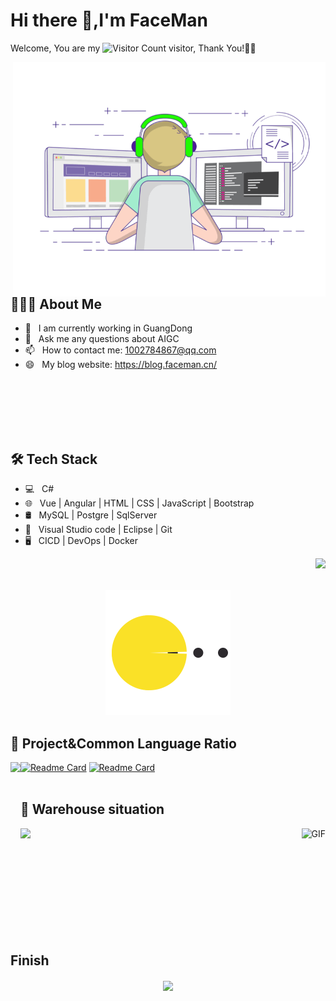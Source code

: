 # Hi there 👋,I'm FaceMan

Welcome, You are my ![Visitor Count](https://profile-counter.glitch.me/faceman0814/count.svg)  visitor, Thank You!🎉🎉
</br>


<img align="right" alt="GIF" src="https://raw.githubusercontent.com/devSouvik/devSouvik/master/gif3.gif" width="500"/>

## 👨🏻‍💻 About Me
- 🔭 &nbsp; I am currently working in GuangDong
- 💬 &nbsp; Ask me any questions about AIGC
- 📫 &nbsp; How to contact me: 1002784867@qq.com
- 😄 &nbsp; My blog website: https://blog.faceman.cn/
</br>
</br>
</br>
</br>
</br>

## 🛠 Tech Stack
- 💻 &nbsp; C#
- 🌐 &nbsp; Vue | Angular | HTML | CSS | JavaScript | Bootstrap 
- 🛢 &nbsp; MySQL | Postgre | SqlServer
- 🔧 &nbsp; Visual Studio code | Eclipse | Git
- 🖥 &nbsp; CICD | DevOps | Docker

<img align="right" src="[https://github-readme-stats.vercel.app/api?username=faceman0814&show_icons=true](https://github-readme-stats.vercel.app/api/top-langs/?username=faceman0814)">
</br>  
</br> 
<div align="center">
	<br>
	<img src="https://raw.githubusercontent.com/Aniket965/Aniket965/master/pacman.svg?sanitize=true" width="200" height="200">
</div>

## 👯 Project&Common Language Ratio
<img align="left" height="120px" src="https://github-readme-stats.vercel.app/api/top-langs/?username=faceman0814" />

[![Readme Card](https://github-readme-stats.vercel.app/api/pin/?username=faceman0814&repo=SemanticHub)](https://github.com/faceman0814/SemanticHub)
[![Readme Card](https://github-readme-stats.vercel.app/api/pin/?username=faceman0814&repo=FaceMan.Common)](https://github.com/faceman0814/FaceMan.Common)
</br>
</br>

## 👯 Warehouse situation
<div>
<img align="left" src="https://github-readme-stats.vercel.app/api?username=faceman0814&show_icons=true">
<img align="right" alt="GIF" height="160px" src="https://media.giphy.com/media/du3J3cXyzhj75IOgvA/giphy.gif" /> 
</div>
</br>
</br>
</br>
</br>
</br>
</br>
</br>
</br>
</br>
</br>

## Finish
<div align="center">
<img align="center" src="https://media.giphy.com/media/jpVnC65DmYeyRL4LHS/giphy.gif" width="50%">
</div>
